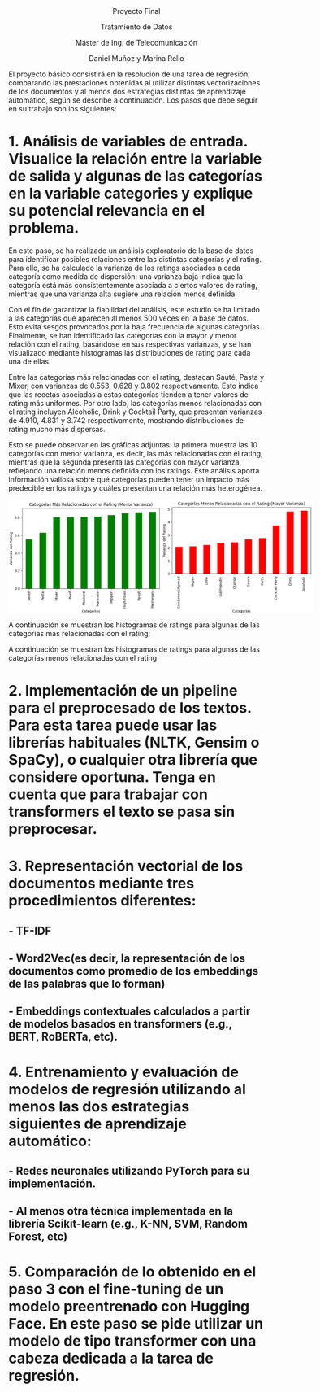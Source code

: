 <div align="center">
  Proyecto Final
  
  Tratamiento de Datos
  
  Máster de Ing. de Telecomunicación

  Daniel Muñoz y Marina Rello
  
</div>

El proyecto básico consistirá en la resolución de una tarea de regresión, comparando las prestaciones obtenidas al utilizar distintas vectorizaciones de los documentos y al menos dos estrategias distintas de aprendizaje automático, según se describe a continuación. Los pasos que debe seguir en su trabajo son los siguientes:


# 1. Análisis de variables de entrada. Visualice la relación entre la variable de salida y algunas de las categorías en la variable categories y explique su potencial relevancia en el problema.
En este paso, se ha realizado un análisis exploratorio de la base de datos para identificar posibles relaciones entre las distintas categorías y el rating. Para ello, se ha calculado la varianza de los ratings asociados a cada categoría como medida de dispersión: una varianza baja indica que la categoría está más consistentemente asociada a ciertos valores de rating, mientras que una varianza alta sugiere una relación menos definida.

Con el fin de garantizar la fiabilidad del análisis, este estudio se ha limitado a las categorías que aparecen al menos 500 veces en la base de datos. Esto evita sesgos provocados por la baja frecuencia de algunas categorías. Finalmente, se han identificado las categorías con la mayor y menor relación con el rating, basándose en sus respectivas varianzas, y se han visualizado mediante histogramas las distribuciones de rating para cada una de ellas.

Entre las categorías más relacionadas con el rating, destacan Sauté, Pasta y Mixer, con varianzas de 0.553, 0.628 y 0.802 respectivamente. Esto indica que las recetas asociadas a estas categorías tienden a tener valores de rating más uniformes. Por otro lado, las categorías menos relacionadas con el rating incluyen Alcoholic, Drink y Cocktail Party, que presentan varianzas de 4.910, 4.831 y 3.742 respectivamente, mostrando distribuciones de rating mucho más dispersas.

Esto se puede observar en las gráficas adjuntas: la primera muestra las 10 categorías con menor varianza, es decir, las más relacionadas con el rating, mientras que la segunda presenta las categorías con mayor varianza, reflejando una relación menos definida con los ratings. Este análisis aporta información valiosa sobre qué categorías pueden tener un impacto más predecible en los ratings y cuáles presentan una relación más heterogénea.

<div style="display: flex; justify-content: space-around;">
  <img src="images/imagen1.png" alt="Gráfica 1" width="300">
  <img src="images/imagen2.png" alt="Gráfica 2" width="300">
</div>

A continuación se muestran los histogramas de ratings para algunas de las categorías más relacionadas con el rating:

A continuación se muestran los histogramas de ratings para algunas de las categorías menos relacionadas con el rating:


# 2. Implementación de un pipeline para el preprocesado de los textos. Para esta tarea puede usar las librerías habituales (NLTK, Gensim o SpaCy), o cualquier otra librería que considere oportuna. Tenga en cuenta que para trabajar con transformers el texto se pasa sin preprocesar.

# 3. Representación vectorial de los documentos mediante tres procedimientos diferentes:
## - TF-IDF
## - Word2Vec(es decir, la representación de los documentos como promedio de los embeddings de las palabras que lo forman)
## - Embeddings contextuales calculados a partir de modelos basados en transformers (e.g., BERT, RoBERTa, etc).

# 4. Entrenamiento y evaluación de modelos de regresión utilizando al menos las dos estrategias siguientes de aprendizaje automático:
## - Redes neuronales utilizando PyTorch para su implementación.
## - Al menos otra técnica implementada en la librería Scikit-learn (e.g., K-NN, SVM, Random Forest, etc)

# 5. Comparación de lo obtenido en el paso 3 con el fine-tuning de un modelo preentrenado con Hugging Face. En este paso se pide utilizar un modelo de tipo transformer con una cabeza dedicada a la tarea de regresión.



